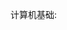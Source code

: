 <!--
 * @Description: 
 * @Author: acsamson
 * @Date: 2021-07-29 04:46:25
 * @LastEditTime: 2021-07-29 11:28:09
 * @LastEditors: acsamson@foxmail.com
 * @FilePath: /cshome/docs/intro.md
-->
计算机基础:
